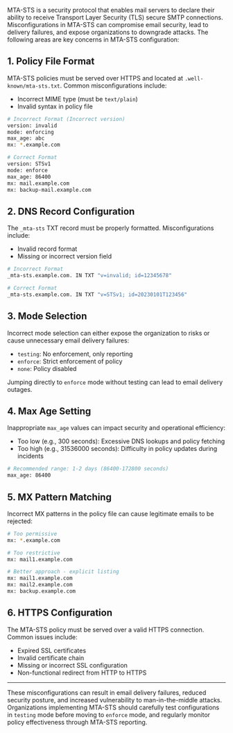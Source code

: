 MTA-STS is a security protocol that enables mail servers to declare their ability to receive Transport Layer Security (TLS) secure SMTP connections. Misconfigurations in MTA-STS can compromise email security, lead to delivery failures, and expose organizations to downgrade attacks. The following areas are key concerns in MTA-STS configuration:

## 1. Policy File Format
MTA-STS policies must be served over HTTPS and located at `.well-known/mta-sts.txt`. Common misconfigurations include:
* Incorrect MIME type (must be `text/plain`)
* Invalid syntax in policy file

```bash
# Incorrect Format (Incorrect version)
version: invalid
mode: enforcing
max_age: abc
mx: *.example.com

# Correct Format
version: STSv1
mode: enforce
max_age: 86400
mx: mail.example.com
mx: backup-mail.example.com
```

## 2. DNS Record Configuration
The `_mta-sts` TXT record must be properly formatted. Misconfigurations include:
* Invalid record format
* Missing or incorrect version field

```bash
# Incorrect Format
_mta-sts.example.com. IN TXT "v=invalid; id=12345678"

# Correct Format
_mta-sts.example.com. IN TXT "v=STSv1; id=20230101T123456"
```

## 3. Mode Selection
Incorrect mode selection can either expose the organization to risks or cause unnecessary email delivery failures:
* `testing`: No enforcement, only reporting
* `enforce`: Strict enforcement of policy
* `none`: Policy disabled

Jumping directly to `enforce` mode without testing can lead to email delivery outages.

## 4. Max Age Setting
Inappropriate `max_age` values can impact security and operational efficiency:
* Too low (e.g., 300 seconds): Excessive DNS lookups and policy fetching
* Too high (e.g., 31536000 seconds): Difficulty in policy updates during incidents

```bash
# Recommended range: 1-2 days (86400-172800 seconds)
max_age: 86400
```

## 5. MX Pattern Matching
Incorrect MX patterns in the policy file can cause legitimate emails to be rejected:

```bash
# Too permissive
mx: *.example.com

# Too restrictive
mx: mail1.example.com

# Better approach - explicit listing
mx: mail1.example.com
mx: mail2.example.com
mx: backup.example.com
```

## 6. HTTPS Configuration
The MTA-STS policy must be served over a valid HTTPS connection. Common issues include:
* Expired SSL certificates
* Invalid certificate chain
* Missing or incorrect SSL configuration
* Non-functional redirect from HTTP to HTTPS

---

These misconfigurations can result in email delivery failures, reduced security posture, and increased vulnerability to man-in-the-middle attacks. Organizations implementing MTA-STS should carefully test configurations in `testing` mode before moving to `enforce` mode, and regularly monitor policy effectiveness through MTA-STS reporting.